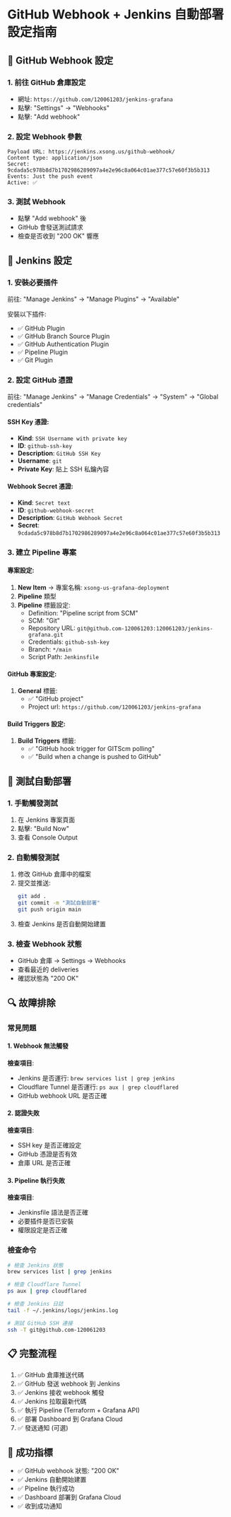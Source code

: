 # GitHub Webhook + Jenkins 自動部署設定指南

## 🔗 **GitHub Webhook 設定**

### 1. 前往 GitHub 倉庫設定
- 網址: `https://github.com/120061203/jenkins-grafana`
- 點擊: "Settings" → "Webhooks"
- 點擊: "Add webhook"

### 2. 設定 Webhook 參數
```
Payload URL: https://jenkins.xsong.us/github-webhook/
Content type: application/json
Secret: 9cdada5c978b8d7b1702986289097a4e2e96c8a064c01ae377c57e60f3b5b313
Events: Just the push event
Active: ✅
```

### 3. 測試 Webhook
- 點擊 "Add webhook" 後
- GitHub 會發送測試請求
- 檢查是否收到 "200 OK" 響應

## 🔧 **Jenkins 設定**

### 1. 安裝必要插件
前往: "Manage Jenkins" → "Manage Plugins" → "Available"

安裝以下插件:
- ✅ GitHub Plugin
- ✅ GitHub Branch Source Plugin  
- ✅ GitHub Authentication Plugin
- ✅ Pipeline Plugin
- ✅ Git Plugin

### 2. 設定 GitHub 憑證
前往: "Manage Jenkins" → "Manage Credentials" → "System" → "Global credentials"

#### SSH Key 憑證:
- **Kind**: `SSH Username with private key`
- **ID**: `github-ssh-key`
- **Description**: `GitHub SSH Key`
- **Username**: `git`
- **Private Key**: 貼上 SSH 私鑰內容

#### Webhook Secret 憑證:
- **Kind**: `Secret text`
- **ID**: `github-webhook-secret`
- **Description**: `GitHub Webhook Secret`
- **Secret**: `9cdada5c978b8d7b1702986289097a4e2e96c8a064c01ae377c57e60f3b5b313`

### 3. 建立 Pipeline 專案

#### 專案設定:
1. **New Item** → 專案名稱: `xsong-us-grafana-deployment`
2. **Pipeline** 類型
3. **Pipeline** 標籤設定:
   - Definition: "Pipeline script from SCM"
   - SCM: "Git"
   - Repository URL: `git@github.com-120061203:120061203/jenkins-grafana.git`
   - Credentials: `github-ssh-key`
   - Branch: `*/main`
   - Script Path: `Jenkinsfile`

#### GitHub 專案設定:
1. **General** 標籤:
   - ✅ "GitHub project"
   - Project url: `https://github.com/120061203/jenkins-grafana`

#### Build Triggers 設定:
1. **Build Triggers** 標籤:
   - ✅ "GitHub hook trigger for GITScm polling"
   - ✅ "Build when a change is pushed to GitHub"

## 🚀 **測試自動部署**

### 1. 手動觸發測試
1. 在 Jenkins 專案頁面
2. 點擊: "Build Now"
3. 查看 Console Output

### 2. 自動觸發測試
1. 修改 GitHub 倉庫中的檔案
2. 提交並推送:
   ```bash
   git add .
   git commit -m "測試自動部署"
   git push origin main
   ```
3. 檢查 Jenkins 是否自動開始建置

### 3. 檢查 Webhook 狀態
- GitHub 倉庫 → Settings → Webhooks
- 查看最近的 deliveries
- 確認狀態為 "200 OK"

## 🔍 **故障排除**

### 常見問題

#### 1. Webhook 無法觸發
**檢查項目**:
- Jenkins 是否運行: `brew services list | grep jenkins`
- Cloudflare Tunnel 是否運行: `ps aux | grep cloudflared`
- GitHub webhook URL 是否正確

#### 2. 認證失敗
**檢查項目**:
- SSH key 是否正確設定
- GitHub 憑證是否有效
- 倉庫 URL 是否正確

#### 3. Pipeline 執行失敗
**檢查項目**:
- Jenkinsfile 語法是否正確
- 必要插件是否已安裝
- 權限設定是否正確

### 檢查命令
```bash
# 檢查 Jenkins 狀態
brew services list | grep jenkins

# 檢查 Cloudflare Tunnel
ps aux | grep cloudflared

# 檢查 Jenkins 日誌
tail -f ~/.jenkins/logs/jenkins.log

# 測試 GitHub SSH 連接
ssh -T git@github.com-120061203
```

## 📋 **完整流程**

1. ✅ GitHub 倉庫推送代碼
2. ✅ GitHub 發送 webhook 到 Jenkins
3. ✅ Jenkins 接收 webhook 觸發
4. ✅ Jenkins 拉取最新代碼
5. ✅ 執行 Pipeline (Terraform + Grafana API)
6. ✅ 部署 Dashboard 到 Grafana Cloud
7. ✅ 發送通知 (可選)

## 🎯 **成功指標**

- ✅ GitHub webhook 狀態: "200 OK"
- ✅ Jenkins 自動開始建置
- ✅ Pipeline 執行成功
- ✅ Dashboard 部署到 Grafana Cloud
- ✅ 收到成功通知
